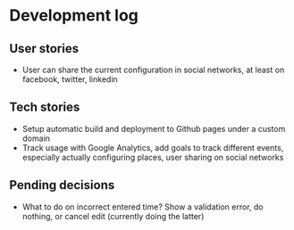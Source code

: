 Development log
===============

## User stories

* User can share the current configuration in social networks, at least on facebook, twitter, linkedin

## Tech stories

* Setup automatic build and deployment to Github pages under a custom domain
* Track usage with Google Analytics, add goals to track different events, especially actually configuring places, user sharing on social networks

## Pending decisions

* What to do on incorrect entered time? Show a validation error, do nothing, or cancel edit (currently doing the latter)